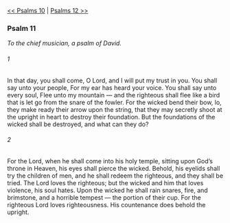 [<< Psalms 10](Psalms%2010.md)  |  [Psalms 12 >>](Psalms%2012.md)

### Psalm 11

*To the chief musician, a psalm of David.*

###### 1
In that day, you shall come, O Lord, and I will put my trust in you. You shall say unto your people, For my ear has heard your voice. You shall say unto every soul, Flee unto my mountain — and the righteous shall flee like a bird that is let go from the snare of the fowler. For the wicked bend their bow, lo, they make ready their arrow upon the string, that they may secretly shoot at the upright in heart to destroy their foundation. But the foundations of the wicked shall be destroyed, and what can they do?

###### 2
For the Lord, when he shall come into his holy temple, sitting upon God’s throne in Heaven, his eyes shall pierce the wicked. Behold, his eyelids shall try the children of men, and he shall redeem the righteous, and they shall be tried. The Lord loves the righteous; but the wicked and him that loves violence, his soul hates. Upon the wicked he shall rain snares, fire, and brimstone, and a horrible tempest — the portion of their cup. For the righteous Lord loves righteousness. His countenance does behold the upright.